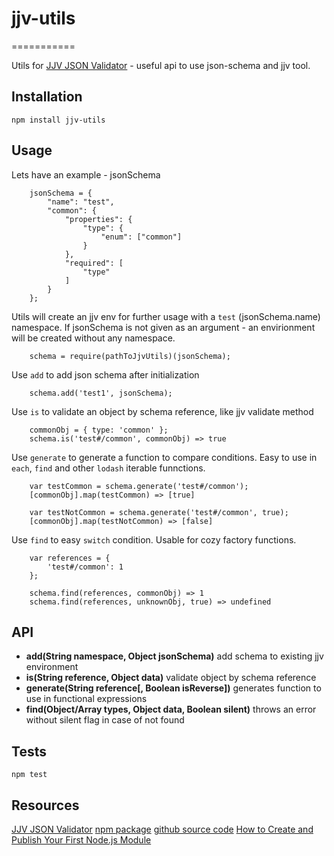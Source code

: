 # jjv-utils
===========

Utils for [JJV JSON Validator](https://github.com/acornejo/jjv) - useful api to use json-schema and jjv tool.

## Installation

  `npm install jjv-utils`

## Usage

Lets have an example - jsonSchema

```
    jsonSchema = {
        "name": "test",
        "common": {
            "properties": {
                "type": {
                    "enum": ["common"]
                }
            },
            "required": [
                "type"
            ]
        }
    };
```

Utils will create an jjv env for further usage with a `test` (jsonSchema.name) namespace. If jsonSchema is not given as an argument - an envirionment will be created without any namespace.
```
    schema = require(pathToJjvUtils)(jsonSchema);
```

Use `add` to add json schema after initialization
```
    schema.add('test1', jsonSchema);
```

Use `is` to validate an object by schema reference, like jjv validate method
```
    commonObj = { type: 'common' };
    schema.is('test#/common', commonObj) => true
```
Use `generate` to generate a function to compare conditions. Easy to use in `each`, `find` and other `lodash` iterable funnctions.
```
    var testCommon = schema.generate('test#/common');
    [commonObj].map(testCommon) => [true]

    var testNotCommon = schema.generate('test#/common', true);
    [commonObj].map(testNotCommon) => [false]
```

Use `find` to easy `switch` condition. Usable for cozy factory functions.
```
    var references = {
        'test#/common': 1
    };

    schema.find(references, commonObj) => 1
    schema.find(references, unknownObj, true) => undefined
```

## API

- **add(String namespace, Object jsonSchema)** add schema to existing jjv environment
- **is(String reference, Object data)** validate object by schema reference
- **generate(String reference[, Boolean isReverse])** generates function to use in functional expressions
- **find(Object/Array types, Object data, Boolean silent)** throws an error without silent flag in case of not found

## Tests

  `npm test`

## Resources

[JJV JSON Validator](https://github.com/acornejo/jjv)
[npm package](https://www.npmjs.com/package/jjv-utils)
[github source code](https://github.com/korzio/jjv-utils)
[How to Create and Publish Your First Node.js Module](https://medium.com/@jdaudier/how-to-create-and-publish-your-first-node-js-module-444e7585b738)